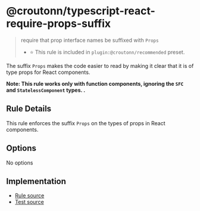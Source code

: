 # @croutonn/typescript-react-require-props-suffix
> require that prop interface names be suffixed with `Props`
> - ⭐️ This rule is included in `plugin:@croutonn/recommended` preset.

The suffix `Props` makes the code easier to read by making it clear that it is of type props for React components.

**Note: This rule works only with function components, ignoring the `SFC` and `StatelessComponent` types. .**

## Rule Details

This rule enforces the suffix `Props` on the types of props in React components.

## Options

No options

## Implementation

- [Rule source](../../lib/rules/typescript-react-require-props-suffix.js)
- [Test source](../../tests/lib/rules/typescript-react-require-props-suffix.js)
